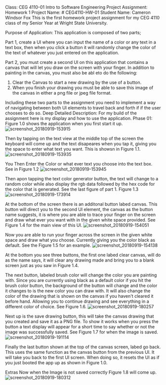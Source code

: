 Class: CEG 4110-01 Intro to Software Engineering
Project Assignment: Homework 1
Project Name: # CEG4110-HW-01
Student Name: Cameron Windsor Fox
This is the first homework project assignment for my CEG 4110 class of my Senior Year at Wright State University.

Purpose of Application:
This application is composed of two parts; 

Part 1, create a UI where you can input the name of a color or any text in a text box, then when you click a button it will randomly change the color of the text of whatever you just entered on the application.

Part 2, you must create a second UI on this application that contains a canvas that will let you draw on the screen with your finger. In addition to painting in the canvas, you must also be abl eto do the following:
1. Clear the Canvas to start a new drawing by the use of a button.
2. When you finish your drawing you must be able to save this image of the canvas in either a png file or jpeg file format. 

Including these two parts to the assignment you need to implement a way of navigating between both UI elements to travel back and forth if if the user chooses to do so. 
Deep Detailed Description:
For my build of the assignment here is my display and how to use the application.
Phase 01:
Figure 1.0 shows the application when you first start it up.
![screenshot_20180919-153915](https://user-images.githubusercontent.com/33787330/45783321-4f469f00-bc1a-11e8-8ed2-40d7c8b67d96.png)

Then by tapping on the text view at the middle top of the screen the keyboard will come up and the text disapeares when you tap it, giving you the space to enter what text you want. This is showsn in Figure 1.1.
![screenshot_20180919-153935](https://user-images.githubusercontent.com/33787330/45783699-620da380-bc1b-11e8-9c44-47f48954af7b.png)

You Then Enter the Color or what ever text you choose into the text box. See in Figure 1.2
![screenshot_20180919-153945](https://user-images.githubusercontent.com/33787330/45783526-dbf15d00-bc1a-11e8-9b2a-93db327335a9.png)

Then apon tapping the text color generator button, the text will change to a random color while also display the rgb data followed by the hex code for the color that is generated. See the last figure of part 1. Figure 1.3
![screenshot_20180919-173914](https://user-images.githubusercontent.com/33787330/45783645-312d6e80-bc1b-11e8-881e-687790b25e43.png)

At the bottom of the screen there is an additonal button labed canvas. This button will direct you to the second UI element, the canvas as the button name suggests, it is where you are able to trace your finger on the screen and draw what ever you want with in the given white space provided. See Figure 1.4 for the main view of this UI. 
![screenshot_20180919-154051](https://user-images.githubusercontent.com/33787330/45783904-faa42380-bc1b-11e8-88b4-a7f3f294b2c2.png)

Now you are able to run your finger across the screen in the given white space and draw what you choose. Currently giving you the color black as default. See the Figure 1.5 for an example.
![screenshot_20180919-154138](https://user-images.githubusercontent.com/33787330/45784058-64bcc880-bc1c-11e8-9dda-0388d64a7ec7.png)

At the bottom you see three buttons, the first one labed clear canvas, will do as the name says, it will clear any drawing made and bring you to a blank screen just as you saw in Figure 1.4.

The next button, labeled brush color will change the color you are painting with. Since you are currently using black as a default color if you hit the brush color button, the background of the button will change and the color it changes to is the new color you can draw with. It will also change the color of the drawing that is shown on the canvas if you haven't cleared it before hand. Allowing you to continue drawing and see everything in a different color of choice. See Figure 1.6.
![screenshot_20180919-180257](https://user-images.githubusercontent.com/33787330/45786986-d51d1700-bc27-11e8-87a8-2f0b9d6326dc.png)

Next up is the save drawing button, this will take the canvas drawing that you created and save it as a PNG file. To show it works when you press the button a text display will appear for a short time to say whether or not the image was successfully saved. See Figure 1.7 for when the image is saved.
![screenshot_20180919-191114](https://user-images.githubusercontent.com/33787330/45786773-edd8fd00-bc26-11e8-890f-301e33d98cda.png)

Finally the last button shown at the top of the canvas screen, labed go back. This uses the same function as the canvas button from the previous UI. It will take you back to the first UI screen. When doing so, it resets the UI as if you just booted the app up as shown in Figure 1.0.

Extras
Now when the Image is not saved correctly Figure 1.8 will come up.
![screenshot_20180919-180312](https://user-images.githubusercontent.com/33787330/45787048-1f05fd00-bc28-11e8-940b-2efeaecc5e72.png)
